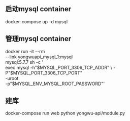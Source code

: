 ## 启动mysql container
docker-compose up -d mysql


## 管理mysql container
docker run -it --rm \
--link yongwuapi_mysql_1:mysql \
mysql:5.7.7 sh -c '\
exec mysql -h"$MYSQL_PORT_3306_TCP_ADDR" \
-P"$MYSQL_PORT_3306_TCP_PORT" \
-uroot \
-p"$MYSQL_ENV_MYSQL_ROOT_PASSWORD"'


## 建库
docker-compose run web python yongwu-api/module.py
